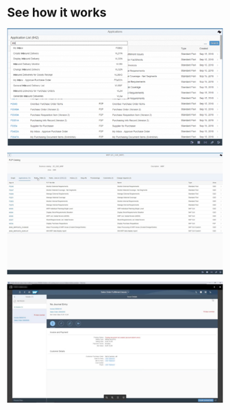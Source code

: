 # See how it works

![](../res/applications.png)

[![](../res/thumbnail1.jpg)](https://www.youtube.com/watch?v=lRSumrK9zJY)

[![](../res/thumbnail2.jpg)](https://www.youtube.com/watch?v=adMJJYTxhks)
